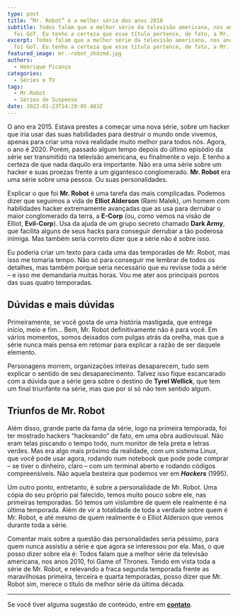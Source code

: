 ```yaml
---
type: post
title: “Mr. Robot” é a melhor série dos anos 2010
subtitle: Todos falam que a melhor série da televisão americana, nos anos 2010,
  foi GoT. Eu tenho a certeza que esse título pertence, de fato, a Mr. Robot.
excerpt: Todos falam que a melhor série da televisão americana, nos anos 2010,
  foi GoT. Eu tenho a certeza que esse título pertence, de fato, a Mr. Robot.
featured_image: mr.-robot_zhdzmd.jpg
authors:
  - Henrique Picanço
categories:
  - Séries e TV
tags:
  - Mr.Robot
  - Séries de Suspense
date: 2022-01-23T14:29:05.483Z
---
```

O ano era 2015. Estava prestes a começar uma nova série, sobre um hacker que iria usar das suas habilidades para destruir o mundo onde vivemos, apenas para criar uma nova realidade muito melhor para todos nós. Agora, o ano é 2020. Porém, passado algum tempo depois do último episódio da série ser transmitido na televisão americana, eu finalmente o vejo. E tenho a certeza de que nada daquilo era importante. Não era uma série sobre um hacker e suas proezas frente a um gigantesco conglomerado. **Mr. Robot** era uma série sobre uma pessoa. Ou suas personalidades.

Explicar o que foi **Mr. Robot** é uma tarefa das mais complicadas. Podemos dizer que seguimos a vida de **Elliot Alderson** (Rami Malek), um homem com habilidades hacker extremamente avançadas que as usa para derrubar o maior conglomerado da terra, a **E-Corp** (ou, como vemos na visão de Elliot, **Evil-Corp**). Usa da ajuda de um grupo secreto chamado **Dark Army**, que facilita alguns de seus hacks para conseguir derrubar a tão poderosa inimiga. Mas também seria correto dizer que a série não é sobre isso.

Eu poderia criar um texto para cada uma das temporadas de Mr. Robot, mas isso me tomaria tempo. Não só para conseguir me lembrar de todos os detalhes, mas também porque seria necessário que eu revisse toda a série – e isso me demandaria muitas horas. Vou me ater aos principais pontos das suas quatro temporadas.

## Dúvidas e mais dúvidas

Primeiramente, se você gosta de uma história mastigada, que entrega início, meio e fim… Bem, Mr. Robot definitivamente não é para você. Em vários momentos, somos deixados com pulgas atrás da orelha, mas que a série nunca mais pensa em retomar para explicar a razão de ser daquele elemento.

Personagens morrem, organizações inteiras desaparecem, tudo sem explicar o sentido de seu desaparecimento. Talvez isso fique escancarado com a dúvida que a série gera sobre o destino de **Tyrel Wellick**, que tem um final triunfante na série, mas que por si só não tem sentido algum.

## Triunfos de Mr. Robot

Além disso, grande parte da fama da série, logo na primeira temporada, foi ter mostrado hackers “hackeando” de fato, em uma obra audiovisual. Não eram telas piscando o tempo todo, num monitor de tela preta e letras verdes. Mas era algo mais próximo da realidade, com um sistema Linux, que você pode usar agora, rodando num notebook que pode pode comprar – se tiver o dinheiro, claro – com um terminal aberto e rodando códigos compreensíveis. Não aquela besteira que podemos ver em ***Hackers*** (1995).

Um outro ponto, entretanto, é sobre a personalidade de Mr. Robot. Uma cópia do seu próprio pai falecido, temos muito pouco sobre ele, nas primeiras temporadas. Só temos um vislumbre de quem ele realmente é na última temporada. Além de vir a totalidade de toda a verdade sobre quem é Mr. Robot, e até mesmo de quem realmente é o Elliot Alderson que vemos durante toda a série.

Comentar mais sobre a questão das personalidades seria péssimo, para quem nunca assistiu a série e que agora se interessou por ela. Mas, o que posso dizer sobre ela é: Todos falam que a melhor série da televisão americana, nos anos 2010, foi Game of Thrones. Tendo em vista toda a série de Mr. Robot, e relevando a fraca segunda temporada frente as maravilhosas primeira, terceira e quarta temporadas, posso dizer que Mr. Robot sim, merece o título de melhor série da última década.

- - -

Se você tiver alguma sugestão de conteúdo, entre em **[contato](https://web.archive.org/web/20200620035739/https://nerdmachina.com.br/contato)**.